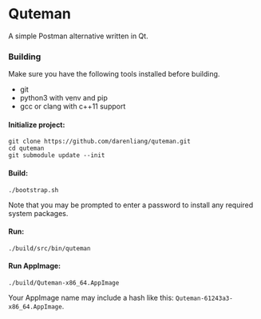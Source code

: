 # Quteman

A simple Postman alternative written in Qt.

### Building

Make sure you have the following tools installed before building.

* git
* python3 with venv and pip
* gcc or clang with c++11 support

#### Initialize project:

```
git clone https://github.com/darenliang/quteman.git
cd quteman
git submodule update --init
```

#### Build:

```
./bootstrap.sh
```

Note that you may be prompted to enter a password to install any required system packages.

#### Run:

```
./build/src/bin/quteman
```

#### Run AppImage:

```
./build/Quteman-x86_64.AppImage
```

Your AppImage name may include a hash like this: `Quteman-61243a3-x86_64.AppImage`.

